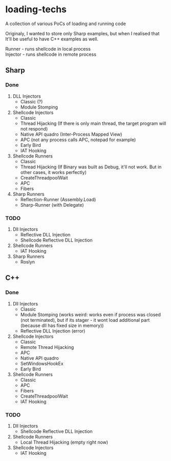# loading-techs

A collection of various PoCs of loading and running code

Originaly, I wanted to store only Sharp examples, but when I realised that It'll be useful to have C++ examples as well.

Runner - runs shellcode in local process </br>
Injector - runs shellcode in remote process

## Sharp

### Done
1. DLL Injectors
    - Classic (?)
    - Module Stomping
2. Shellcode Injectors
    - Classic
    - Thread Hijacking (If there is only main thread, the target program will not respond)
    - Native API quadro (Inter-Process Mapped View)
    - APC (not any process calls APC, notepad for example)
    - Early Bird
    - IAT Hooking
3. Shellcode Runners
    - Classic
    - Thread Hijacking (If Binary was built as Debug, it'll not work. But in other cases, it works perfectly)
    - CreateThreadpoolWait
    - APC
    - Fibers
4. Sharp Runners
    - Reflection-Runner (Assembly.Load)
    - Sharp-Runner (with Delegate)

### TODO
1. Dll Injectors
    - Reflective DLL Injection
    - Shellcode Reflective DLL Injection
2. Shellcode Runners
    - IAT Hooking
5. Sharp Runners
    - Roslyn 

## C++

### Done
1. Dll Injectors
    - Classic
    - Module Stomping (works weird: works even if process was closed (not terminated), but if its stager - it wont load additional part (because dll has fixed size in memory))
    - Reflective DLL Injection (error)
2. Shellcode Injectors
    - Classic
    - Remote Thread Hijacking
    - APC
    - Native API quadro
    - SetWindowsHookEx
    - Early Bird
3. Shellcode Runners
    - Classic
    - APC
    - Fibers
    - CreateThreadpoolWait
    - IAT Hooking

### TODO
1. Dll Injectors
    - Shellcode Reflective DLL Injection
2. Shellcode Runners
    - Local Thread Hijacking (empty right now)
3. Shellcode Injectors
    - IAT Hooking